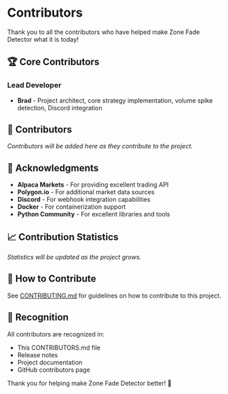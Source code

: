# Contributors

Thank you to all the contributors who have helped make Zone Fade Detector what it is today!

## 🏆 Core Contributors

### Lead Developer
- **Brad** - Project architect, core strategy implementation, volume spike detection, Discord integration

## 🤝 Contributors

*Contributors will be added here as they contribute to the project.*

## 🙏 Acknowledgments

- **Alpaca Markets** - For providing excellent trading API
- **Polygon.io** - For additional market data sources
- **Discord** - For webhook integration capabilities
- **Docker** - For containerization support
- **Python Community** - For excellent libraries and tools

## 📈 Contribution Statistics

*Statistics will be updated as the project grows.*

## 🎯 How to Contribute

See [CONTRIBUTING.md](CONTRIBUTING.md) for guidelines on how to contribute to this project.

## 📄 Recognition

All contributors are recognized in:
- This CONTRIBUTORS.md file
- Release notes
- Project documentation
- GitHub contributors page

Thank you for helping make Zone Fade Detector better! 🚀